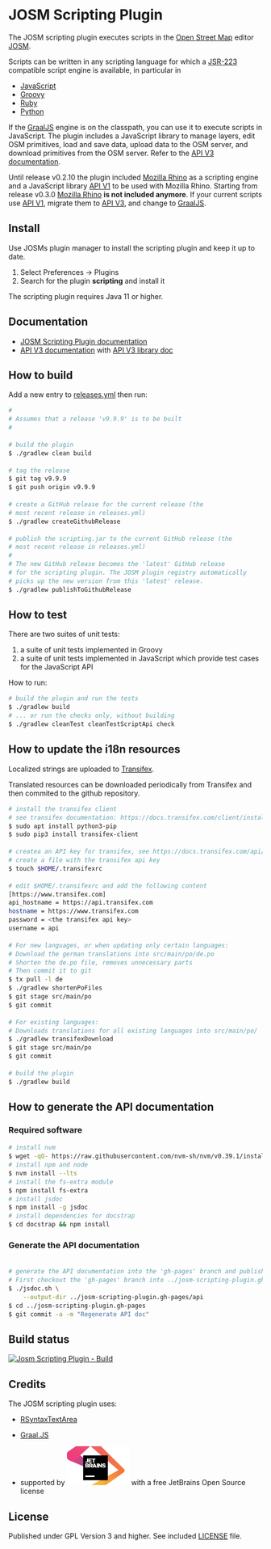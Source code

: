 # JOSM Scripting Plugin

The JOSM scripting plugin executes scripts in the [Open Street Map][osm] editor [JOSM][josm].

Scripts can be written in any scripting language for which a [JSR-223][jsr223] compatible script engine is available, in  particular in
* [JavaScript][javascript]
* [Groovy][groovy]
* [Ruby][ruby]
* [Python][python]

If the [GraalJS][graal-js] engine is on the classpath, you can use it to execute scripts in JavaScript. The plugin includes a JavaScript library to manage layers, edit OSM primitives, load and save data, upload data to the OSM server, and download primitives from the OSM server. Refer to the [API V3 documentation][api-v3].

Until release v0.2.10 the plugin included [Mozilla Rhino][rhino] as a scripting engine and a JavaScript library [API V1][api-v1] to be used with Mozilla Rhino. Starting from release v0.3.0  [Mozilla Rhino][rhino] **is not included anymore**. If your current scripts use [API V1][api-v1], migrate them to [API V3][api-v3], and change to [GraalJS][doc-graaljs].

## Install
Use JOSMs plugin manager to install the scripting plugin and keep it up to date.

1. Select Preferences -> Plugins
2. Search for the plugin **scripting** and install it

The scripting plugin requires Java 11 or higher.

## Documentation

* [JOSM Scripting Plugin documentation][doc-home]
* [API V3 documentation][api-v3] with [API V3 library doc][libdoc-api-v3]

## How to build

Add a new entry to [releases.yml](releases.yml) then run:

```bash
#
# Assumes that a release 'v9.9.9' is to be built
#

# build the plugin
$ ./gradlew clean build

# tag the release
$ git tag v9.9.9
$ git push origin v9.9.9

# create a GitHub release for the current release (the
# most recent release in releases.yml)
$ ./gradlew createGithubRelease

# publish the scripting.jar to the current GitHub release (the
# most recent release in releases.yml)
#
# The new GitHub release becomes the 'latest' GitHub release
# for the scripting plugin. The JOSM plugin registry automatically
# picks up the new version from this 'latest' release.
$ ./gradlew publishToGithubRelease
```

## How to test

There are two suites of unit tests:
1. a suite of unit tests implemented in Groovy
2. a suite of unit tests implemented in JavaScript which provide test cases for the JavaScript API

How to run:
```bash
# build the plugin and run the tests
$ ./gradlew build
# ... or run the checks only, without building
$ ./gradlew cleanTest cleanTestScriptApi check
```

## How to update the i18n resources
Localized strings are uploaded to [Transifex][transifex].

Translated resources can be downloaded periodically from Transifex and then commited to the github repository.

```bash
# install the transifex client
# see transifex documentation: https://docs.transifex.com/client/installing-the-client
$ sudo apt install python3-pip
$ sudo pip3 install transifex-client

# createa an API key for transifex, see https://docs.transifex.com/api/introduction
# create a file with the transifex api key
$ touch $HOME/.transifexrc

# edit $HOME/.transifexrc and add the following content
[https://www.transifex.com]
api_hostname = https://api.transifex.com
hostname = https://www.transifex.com
password = <the transifex api key>
username = api

# For new languages, or when updating only certain languages:
# Download the german translations into src/main/po/de.po
# Shorten the de.po file, removes unnecessary parts
# Then commit it to git
$ tx pull -l de
$ ./gradlew shortenPoFiles
$ git stage src/main/po
$ git commit

# For existing languages:
# Downloads translations for all existing languages into src/main/po/
$ ./gradlew transifexDownload
$ git stage src/main/po
$ git commit

# build the plugin
$ ./gradlew build
```

## How to generate the API documentation

### Required software
```bash
# install nvm
$ wget -qO- https://raw.githubusercontent.com/nvm-sh/nvm/v0.39.1/install.sh | bash
# install npm and node
$ nvm install --lts
# install the fs-extra module
$ npm install fs-extra
# install jsdoc
$ npm install -g jsdoc
# install dependencies for docstrap
$ cd docstrap && npm install
```

### Generate the API documentation
```bash

# generate the API documentation into the 'gh-pages' branch and publish it
# First checkout the 'gh-pages' branch into ../josm-scripting-plugin.gh-pages
$ ./jsdoc.sh \
    --output-dir ../josm-scripting-plugin.gh-pages/api
$ cd ../josm-scripting-plugin.gh-pages
$ git commit -a -m "Regenerate API doc"
```

## Build status
[![Josm Scripting Plugin - Build][build-batch]][build-status]

## Credits
The JOSM scripting plugin uses:

* [RSyntaxTextArea][rsyntaxtextarea]
* [Graal.JS][graal-js]

* supported by [![JetBrains logo](jetbrains.png)](https://www.jetbrains.com/?from=JOSM%20Scripting%20Plugin) with a free JetBrains Open Source license


## License
Published under GPL Version 3 and higher. See included [LICENSE](LICENSE) file.


[transifex]:https://www.transifex.com
[osm]:http://www.openstreetmap.org
[josm]:http://josm.openstreetmap.de/
[jsr223]:http://www.jcp.org/aboutJava/communityprocess/pr/jsr223/
[javascript]:http://en.wikipedia.org/wiki/JavaScript
[groovy]:http://groovy.codehaus.org/
[ruby]:http://www.ruby-lang.org/en/
[python]:http://www.python.org/
[rhino]:http://www.mozilla.org/rhino/
[script-examples]:https://github.com/Gubaer/josm-scripting-plugin/tree/master/src/main/resources/scripts
[graal-js]:https://github.com/oracle/graaljs
[api-v2]:http://gubaer.github.io/josm-scripting-plugin/docs/v2/v2.html
[api-v3]:http://gubaer.github.io/josm-scripting-plugin/docs/v3/v3.html
[libdoc-api-v2]:http://gubaer.github.io/josm-scripting-plugin/api/v2/module-josm.html
[libdoc-api-v3]:http://gubaer.github.io/josm-scripting-plugin/api/v3/module-josm.html
[api-v1]:http://gubaer.github.io/josm-scripting-plugin/docs/v1/v1.html
[libdoc-api-v1]:http://gubaer.github.io/josm-scripting-plugin/api/v1/module-josm.html
[doc-graaljs]:http://gubaer.github.io/josm-scripting-plugin/docs/graaljs.html
[jsyntaxarea]:https://bobbylight.github.io/RSyntaxTextArea/
[rsyntaxtextarea]:https://bobbylight.github.io/RSyntaxTextArea/
[doc-home]:http://gubaer.github.io/josm-scripting-plugin/
[build-batch]:https://github.com/Gubaer/josm-scripting-plugin/actions/workflows/gradle.yml/badge.svg
[build-status]:https://github.com/Gubaer/josm-scripting-plugin/actions/workflows/gradle.yml